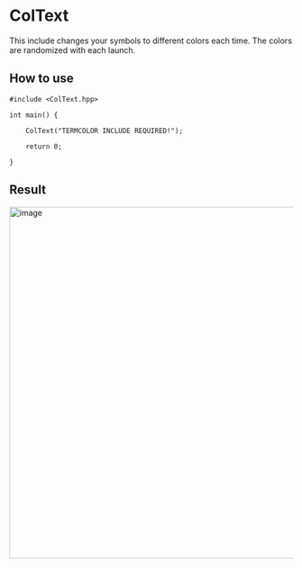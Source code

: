 # ColText

This include changes your symbols to different colors each time. The colors are randomized with each launch.

## How to use
`#include <ColText.hpp>`

`int main() {`

`    ColText("TERMCOLOR INCLUDE REQUIRED!");`

`    return 0;`

`}`

## Result
<img width="1107" height="625" alt="image" src="https://github.com/user-attachments/assets/f4448866-176f-4b8d-a7c5-b7c1bb5a6184" />
